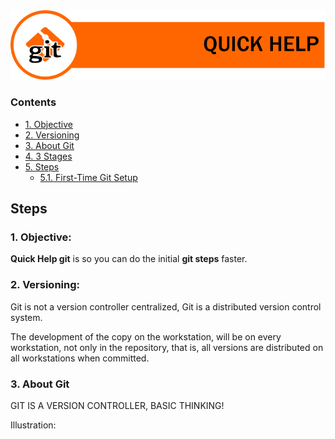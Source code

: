 <img src="https://github.com/weslen02/git-quick-help-to-start/blob/master/img/GIT%20TITLE%20ICON%20QUICK%20HELP.png" alt="Title Git Quick Help" class="center">


  ### Contents
- [1. Objective](#1-objective)
- [2. Versioning](#2-versioning)
- [3. About Git](#3-about-git)
- [4. 3 Stages](#4-Stages)
- [5. Steps](#5-Steps)
  - [5.1. First-Time Git Setup](#5-1-first-time-git-setup)

    
## Steps 

 ### 1. Objective:
**Quick Help git** is so you can do the initial **git steps** faster.

### 2. Versioning:
Git is not a version controller centralized, Git is a distributed version control system.

The development of the copy on the workstation, will be on every workstation, not only in the repository, that is, all versions are distributed on all workstations when committed.

### 3. About Git
GIT IS A VERSION CONTROLLER, BASIC THINKING!

Illustration:
